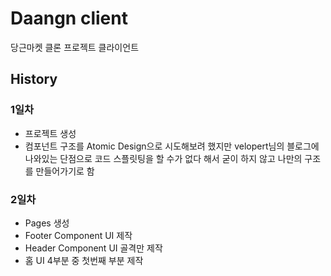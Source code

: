 # Daangn client

당근마켓 클론 프로젝트 클라이언트

## History

### 1일차

- 프로젝트 생성
- 컴포넌트 구조를 Atomic Design으로 시도해보려 했지만 velopert님의 블로그에 나와있는 단점으로 코드 스플릿팅을 할 수가 없다 해서 굳이 하지 않고 나만의 구조를 만들어가기로 함

### 2일차

- Pages 생성
- Footer Component UI 제작
- Header Component UI 골격만 제작
- 홈 UI 4부분 중 첫번째 부분 제작
